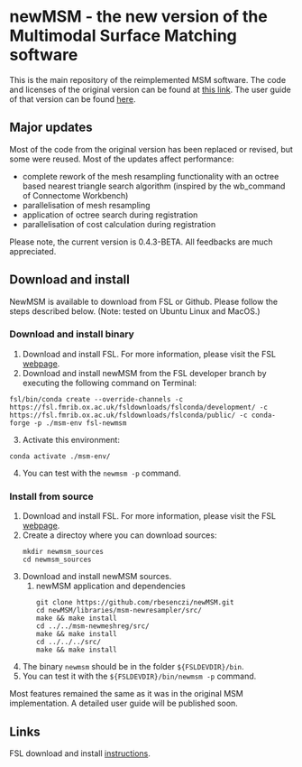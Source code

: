 # newMSM - the new version of the Multimodal Surface Matching software

This is the main repository of the reimplemented MSM software. The code and licenses of the original version can be found at [this link](https://github.com/ecr05/MSM_HOCR). The user guide of that version can be found [here](https://fsl.fmrib.ox.ac.uk/fsl/fslwiki/MSM).

## Major updates

Most of the code from the original version has been replaced or revised, but some were reused. Most of the updates affect performance:
 - complete rework of the mesh resampling functionality with an octree based nearest triangle search algorithm (inspired by the wb_command of Connectome Workbench)
 - parallelisation of mesh resampling
 - application of octree search during registration
 - parallelisation of cost calculation during registration

Please note, the current version is 0.4.3-BETA. All feedbacks are much appreciated.

## Download and install
NewMSM is available to download from FSL or Github. Please follow the steps described below. (Note: tested on Ubuntu Linux and MacOS.)

### Download and install binary

1. Download and install FSL. For more information, please visit the FSL [webpage](https://fsl.fmrib.ox.ac.uk/fsl/fslwiki/).
2. Download and install newMSM from the FSL developer branch by executing the following command on Terminal:
```console
fsl/bin/conda create --override-channels -c https://fsl.fmrib.ox.ac.uk/fsldownloads/fslconda/development/ -c https://fsl.fmrib.ox.ac.uk/fsldownloads/fslconda/public/ -c conda-forge -p ./msm-env fsl-newmsm
```
3. Activate this environment:
```console
conda activate ./msm-env/
```
4. You can test with the `newmsm -p` command.

### Install from source

1. Download and install FSL. For more information, please visit the FSL [webpage](https://fsl.fmrib.ox.ac.uk/fsl/fslwiki/).
2. Create a directoy where you can download sources:
    ```console
    mkdir newmsm_sources
    cd newmsm_sources
    ```
3. Download and install newMSM sources.
    1. newMSM application and dependencies
        ```console
        git clone https://github.com/rbesenczi/newMSM.git
        cd newMSM/libraries/msm-newresampler/src/
        make && make install
        cd ../../msm-newmeshreg/src/
        make && make install
        cd ../../../src/
        make && make install
        ```
3. The binary `newmsm` should be in the folder `${FSLDEVDIR}/bin`.
4. You can test it with the `${FSLDEVDIR}/bin/newmsm -p` command.

Most features remained the same as it was in the original MSM implementation. A detailed user guide will be published soon.

## Links

FSL download and install [instructions](https://fsl.fmrib.ox.ac.uk/fsl/fslwiki/FslInstallation).
